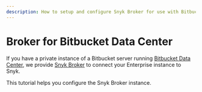 ```yaml
---
description: How to setup and configure Snyk Broker for use with Bitbucket Data Center
---
```


# Broker for Bitbucket Data Center

If you have a private instance of a Bitbucket server running [Bitbucket Data Center](https://www.atlassian.com/enterprise/data-center/bitbucket), we provide [Snyk Broker](../../../features/integrations/snyk-broker/) to connect your Enterprise instance to Snyk.&#x20;

&#x20;This tutorial helps you configure the Snyk Broker instance.



